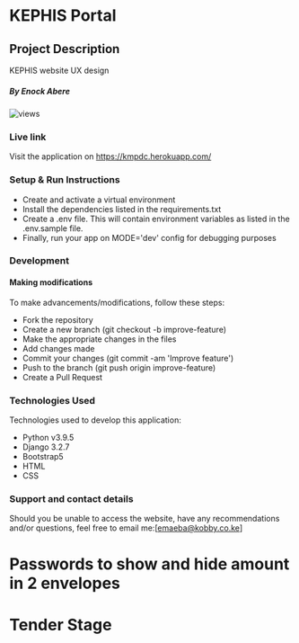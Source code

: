#   KEPHIS Portal
## Project Description
KEPHIS website UX design

##### By Enock Abere 

![views](static/img/1.png)

### Live link
Visit the application on https://kmpdc.herokuapp.com/
### Setup & Run Instructions
- Create and activate a virtual environment
- Install the dependencies listed in the requirements.txt
- Create a .env file. This will contain environment variables as listed in the .env.sample file.
- Finally, run your app on MODE='dev' config for debugging purposes
### Development
#### Making modifications
To make advancements/modifications, follow these steps:
- Fork the repository
- Create a new branch (git checkout -b improve-feature)
- Make the appropriate changes in the files
- Add changes made
- Commit your changes (git commit -am 'Improve feature')
- Push to the branch (git push origin improve-feature)
- Create a Pull Request
### Technologies Used
Technologies used to develop this application:
- Python v3.9.5
- Django 3.2.7
- Bootstrap5
- HTML
- CSS
### Support and contact details
Should you be unable to access the website, have any recommendations and/or questions, feel free to email me:[emaeba@kobby.co.ke]
# Passwords to show and hide amount in 2 envelopes
# Tender Stage